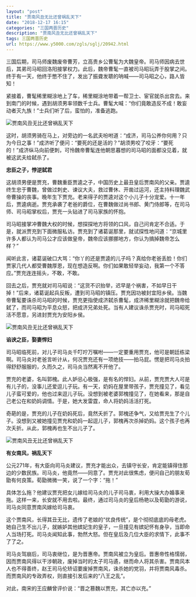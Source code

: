 ```yaml
---
layout: "post"
title: "贾南风丑无比还曾祸乱天下"
date: "2018-12-17 16:15"
categories: "三国两晋历史"
description: "贾南风丑无比还曾祸乱天下"
tags: 三国两晋历史
url: https://www.y5000.com/zgls/sglj/20942.html
---
```






三国后期，司马师废魏废帝曹芳，立高贵乡公曹髦为大魏皇帝。司马师因病去世后，其弟司马昭回洛阳接掌权力。此后，魏帝曹髦一直被司马昭玩弄于股掌之间。终于有一天，他终于憋不住了，发出了振聋发聩的呐喊——司马昭之心，路人皆知！

紧接着，曹髦稀里糊涂地上了车，稀里糊涂地带着一帮卫士、宦官就杀出宫去。来到南门的时候，遇到胡须男率领数千士兵。曹髦大喊：“你们竟敢造反不成！敢妄动者灭九族！”士兵们听了后，蛮怕的，准备逃跑。

![贾南风丑无比还曾祸乱天下](/uploads/allimg/170504/6-1F504135S3F4.JPG)

这时，胡须男骑在马上，对旁边的一名武夫吩咐道：“成济，司马公养你何用？只为今日之事！”成济听了便问：“要死的还是活的？”胡须男咬了咬牙：“要死的！”成济纵马向前便刺，可怜魏帝曹髦连他朝思暮想的司马昭的面都没见着，就被这武夫给弑杀了。

**忠臣之子，悖逆弑君**

这胡须男便是贾充，曹魏重臣贾逵之子，中国历史上最丑皇后贾南风的父亲。贾逵终生忠于曹魏，曾做过刺史、谏议大夫，救过曹休、开凿过运河，还主持料理魏武帝曹操的丧事。晚年生下贾充。老来得子的贾逵对这个小儿子十分宠爱。十一年后，贾逵病逝。贾充承袭了老爸的爵位，在曹魏做过尚书郎、黄门侍郎等，在司马师、司马昭掌权后，贾充一头钻进了司马家族的怀抱。

司马昭接掌冲曹魏大权的时候，想探探地方将领的口风，自己问肯定不合适。于是，就派贾充到下面微服私访。贾充到了诸葛诞那里，就试探性地问道：“京城里许多人都认为司马公才应该做皇帝，魏帝应该挪挪地方，你认为搞掉魏帝怎么样？”

闻听此言，诸葛诞破口大骂：“你丫的还是贾逵的儿子吗？真给你老爸丢脸！你们贾家几代人都受曹魏厚恩，现在想造反啊。你们如果敢轻举妄动，我第一个不答应。”贾充连连摇头，不敢，不敢。

回去之后，贾充就对司马昭说：“这货不识抬举，迟早是个祸害，不如早日干掉！”后来，诸葛诞起兵反叛，遭到司马昭的镇压。贾充因功被封宜阳乡侯。当魏帝曹髦要诛杀司马昭的时候，贾充更指使成济弑杀曹髦，成济稀里糊涂就把魏帝给弑了，而司马昭为平息众怒，把成济兄弟处死。当有人建议诛杀贾充时，司马昭死活不愿意，另进封贾充为安阳乡侯。

![贾南风丑无比还曾祸乱天下](/uploads/allimg/170504/6-1F50413593a34.JPG)

**谄谀之臣，娶妻悍妇**

司马昭临死前，对儿子司马炎千叮咛万嘱咐——一定要重用贾充，他可是朝廷栋梁啊。司马炎对老爸言听计从，何况贾充还有一项绝技——拍马屁。愣是把司马炎拍得舒舒服服的，久而久之，司马炎当然离不开他了。

贾充的老婆，名叫郭槐。此人妒忌心极强，是有名的悍妇。从前，贾充贾大人可是有儿子的，没事儿还爱逗儿子玩。有一天，奶妈在屋里带孩子，贾充撞见了，看见儿子蛮可爱的，他也过来逗儿子玩。没想到被老婆郭槐撞见了，在她看来，那是自己老公在和奶妈调情。于是，她大发雷霆，命人将奶妈活活打死。

奇葩的是，贾充的儿子在奶妈死后，竟然夭折了。郭槐还争气，又给贾充生了个儿子。没想到又被她撞见贾充和奶妈一起逗儿子，郭槐再次杀掉奶妈。这个孩子也再次夭折。从此，郭槐再也生不出儿子了。

![贾南风丑无比还曾祸乱天下](/uploads/allimg/170504/6-1F504140030609.JPG)

**有女南风，祸乱天下**

公元271年，有大臣向司马炎建议，贾充才能出众，去镇守长安，肯定能镇得住那边的少数民族。司马炎，他竟然——同意了。贾充对此很焦虑，便问自己的朋友荀勖有何良策。荀勖微微一笑，说了一个字：“拖！”

具体怎么拖？他建议贾充把女儿嫁给司马炎的儿子司马衷，利用大操大办婚事来拖。这样一来，长安就不用去啦。最终，通过司马炎的皇后杨艳以及荀勖的游说，司马炎同意贾南风嫁给司马衷。

这个贾南风，长得其丑无比，遗传了老娘的“优良传统”，是个彻彻底底的母老虎。她自己生不出儿子，就嫉妒其他嫔妃生的皇子，一旦撞见有嫔妃怀有身孕，当即命人当场打死。司马炎闻知此事，勃然大怒。但在皇后及几位大臣的求情下，此事不了了之。

司马炎驾崩后，司马衷继位，是为晋惠帝。贾南风被立为皇后。晋惠帝性格懦弱，因而贾南风得以干涉朝政，废掉当时的太子司马遹，继而命人将其杀害。贾南风本人也不得善终，赵王司马伦矫诏要废掉贾南风，诛杀她的党羽，并将贾南风毒杀。而贾南风的专政弄权，则直接引发后来的“八王之乱”。

对此，南宋的王应麟曾评价说：“晋之篡魏以贾充，其亡亦以充。”
